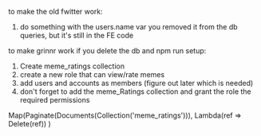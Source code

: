 to make the old fwitter work:

1. do something with the users.name var you removed it from the db queries, but it's still in the FE code

to make grinnr work if you delete the db and npm run setup:
1. Create meme_ratings collection
2. create a new role that can view/rate memes
3. add users and accounts as members (figure out later which is needed)
4. don't forget to add the meme_Ratings collection and grant the role the required permissions

Map(Paginate(Documents(Collection('meme_ratings'))),
Lambda(ref => Delete(ref))
)